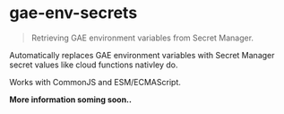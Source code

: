 # gae-env-secrets

>  Retrieving GAE environment variables from Secret Manager.

Automatically replaces GAE environment variables with Secret Manager secret values like cloud functions nativley do.

Works with CommonJS and ESM/ECMAScript.

**More information soming soon..**